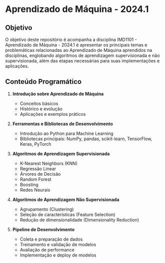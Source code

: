# Aprendizado de Máquina - 2024.1

## Objetivo

O objetivo deste repositório é acompanha a disciplina IMD1101 - Aprendizado de Máquina - 2024.1 é apresentar os principais temas e problemáticas relacionadas ao Aprendizado de Máquina aprendidos na disciplinas, englobando algoritmos de aprendizagem supervisionada e não supervisionada, além das etapas necessárias para suas implementações e aplicações.

## Conteúdo Programático

1. **Introdução sobre Aprendizado de Máquina**
   - Conceitos básicos
   - Histórico e evolução
   - Aplicações e exemplos práticos

2. **Ferramentas e Bibliotecas de Desenvolvimento**
   - Introdução ao Python para Machine Learning
   - Bibliotecas principais: NumPy, pandas, scikit-learn, TensorFlow, Keras, PyTorch

3. **Algoritmos de Aprendizagem Supervisionada**
   - K-Nearest Neighbors (KNN)
   - Regressão Linear
   - Árvores de Decisão
   - Random Forest
   - Boosting
   - Redes Neurais

4. **Algoritmos de Aprendizagem Não Supervisionada**
   - Agrupamento (Clustering)
   - Seleção de características (Feature Selection)
   - Redução de dimensionalidade (Dimensionality Reduction)

5. **Pipeline de Desenvolvimento**
   - Coleta e preparação de dados
   - Treinamento e validação de modelos
   - Avaliação de performance
   - Implementação e deploy de modelos
